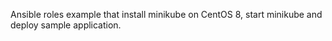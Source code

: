 Ansible roles example that install minikube on CentOS 8, start minikube and deploy sample application.
